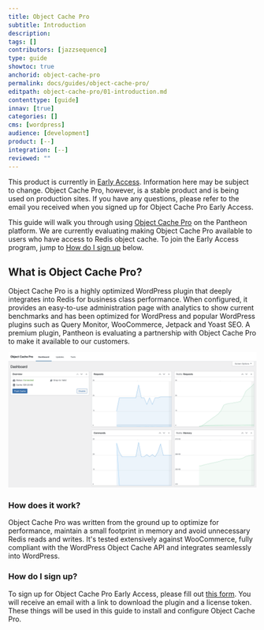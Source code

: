 ```yaml
---
title: Object Cache Pro
subtitle: Introduction
description: 
tags: []
contributors: [jazzsequence]
type: guide
showtoc: true
anchorid: object-cache-pro
permalink: docs/guides/object-cache-pro/
editpath: object-cache-pro/01-introduction.md
contenttype: [guide]
innav: [true]
categories: []
cms: [wordpress]
audience: [development]
product: [--]
integration: [--]
reviewed: ""
---
```


<Alert title="Early Access Software" type="info">
This product is currently in <a href="https://docs.pantheon.io/guides/support/early-access/">Early Access</a>. Information here may be subject to change. Object Cache Pro, however, is a stable product and is being used on production sites. If you have any questions, please refer to the email you received when you signed up for Object Cache Pro Early Access.
</Alert>

This guide will walk you through using [Object Cache Pro](https://objectcache.pro) on the Pantheon platform. We are currently evaluating making Object Cache Pro available to users who have access to Redis object cache. To join the Early Access program, jump to [How do I sign up](#how-do-i-sign-up) below.

## What is Object Cache Pro?
Object Cache Pro is a highly optimized WordPress plugin that deeply integrates into Redis for business class performance. When configured, it provides an easy-to-use administration page with analytics to show current benchmarks and has been optimized for WordPress and popular WordPress plugins such as Query Monitor, WooCommerce, Jetpack and Yoast SEO. A premium plugin, Pantheon is evaluating a partnership with Object Cache Pro to make it available to our customers.

![Object Cache Pro admin page](../../../images/guides/object-cache-pro/object-cache-pro-analytics.png)

### How does it work?
Object Cache Pro was written from the ground up to optimize for performance, maintain a small footprint in memory and avoid unnecessary Redis reads and writes. It's tested extensively against WooCommerce, fully compliant with the WordPress Object Cache API and integrates seamlessly into WordPress. 

### How do I sign up?
To sign up for Object Cache Pro Early Access, please fill out [this form](https://forms.gle/3EpZcELcYqB2VRKC8). You will receive an email with a link to download the plugin and a license token. These things will be used in this guide to install and configure Object Cache Pro.
